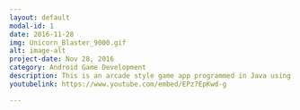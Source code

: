 ```yaml
---
layout: default
modal-id: 1
date: 2016-11-28
img: Unicorn_Blaster_9000.gif
alt: image-alt
project-date: Nov 28, 2016
category: Android Game Development
description: This is an arcade style game app programmed in Java using the libGDX library.  Incorporates ranking and achievements in Google games and in game purchasing.  Check out <a href="https://play.google.com/store/apps/details?id=com.blueturfstudios.game.unicornBlaster9000" target="_blank" style="color:#0e1823">Unicorn Blaster 9000</a> in Google Play Store!
youtubelink: https://www.youtube.com/embed/EPz7EpKwd-g

---
```

